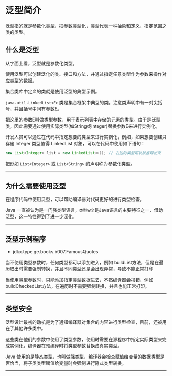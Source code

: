 #   泛型简介

泛型指的就是参数化类型，把参数类型化，类型代表一种抽象和定义，指定范围之类的类型。

##  什么是泛型

从字面上看，泛型就是参数化类型。

使用泛型可以创建泛化的类、接口和方法，并通过指定任意类型作为参数来操作对应类型的数据。

集合类库中定义的类就是使用泛型的典型示例。

`java.util.LinkedList<E>` 类是集合框架中典型的类。注意类声明中有一对尖括号，并且括号中间有参数E。

把这里的参数E叫做类型参数，用于表示列表中存储的元素的类型。由于是泛型类，因此需要通过使用实际类型(如String或Integer)替换参数E来进行实例化。

开发人员可以通过在代码中指定想要的类型来进行实例化，例如，如果想要创建只存储 Integer 类型值得 LinkedList 对象，可以在代码中使用如下语句：

```Java
new List<Integer> list = new LinkedList<>(); // 右边的类型可以被推导出来
```

把形如 `List<Integer>` 或 `List<String>` 的声明称为参数化类型。

----

##  为什么需要使用泛型

在程序代码中使用泛型，可以帮助编译器对代码更好的进行类型检查。

Java 一直被认为是一门强类型语言，`类型安全`是Java语言的主要特征之一，借助泛型，这一特性得到了进一步深化。


----

##  泛型示例程序

-   jdkx.type.ge.books.b007.FamousQuotes

当不使用类型参数时，任何类型都可以添加进入，例如 buildList方法，但是在遍历取出时需要强制转换，并且不同类型还是会出现异常，导致不能正常打印

当使用类型参数时，只能添加指定类型数据进去，不然编译器会报错，例如buildCheckedList方法，在遍历时不需要强制转换，并且也能正常打印。


----

##  类型安全

泛型设计最初的动机是为了通知编译器对集合的内容进行类型检查，目前，还被用在了其他许多类中。

这些类在他们的参数中使用了类型参数，使用时需要在源程序中指定实际类型来完成实例化，编译器在预编译时将类型参数替换成真实类型。

Java 使用的是静态类型，也叫做强类型，编译器会检查赋值给变量的数据类型是否恰当，将子类类型赋值给变量时会强制进行隐式类型转换。

----